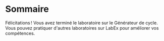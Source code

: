 # Sommaire

Félicitations ! Vous avez terminé le laboratoire sur le Générateur de cycle. Vous pouvez pratiquer d'autres laboratoires sur LabEx pour améliorer vos compétences.
